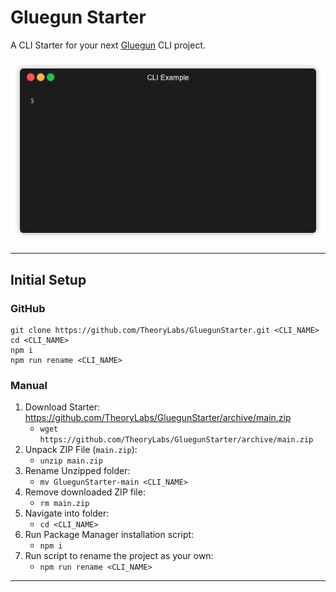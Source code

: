 # Gluegun Starter

A CLI Starter for your next [Gluegun](https://infinitered.github.io/gluegun/#/) CLI project.

![Gluegun Menu Demo](assets/demo.gif)

---

## Initial Setup

<!--
Via lenne.Tech CLI:
-->

<!--
```shell
$ npm install -g @lenne.tech/cli
$ lt cli create <CLI_NAME>
```
-->

### GitHub

```shell
git clone https://github.com/TheoryLabs/GluegunStarter.git <CLI_NAME>
cd <CLI_NAME>
npm i
npm run rename <CLI_NAME>
```

### Manual

1. Download Starter: https://github.com/TheoryLabs/GluegunStarter/archive/main.zip
    - `wget https://github.com/TheoryLabs/GluegunStarter/archive/main.zip`
2. Unpack ZIP File (`main.zip`):
    - `unzip main.zip`
3. Rename Unzipped folder:
    - `mv GluegunStarter-main <CLI_NAME>`
4. Remove downloaded ZIP file:
    - `rm main.zip`
5. Navigate into folder:
    - `cd <CLI_NAME>`
6. Run Package Manager installation script: 
    - `npm i`
7. Run script to rename the project as your own:
    - `npm run rename <CLI_NAME>`

---



<!--
## Customizing your CLI

Check out the documentation at https://github.com/infinitered/gluegun/tree/master/docs.

## Publishing to NPM

To package your CLI up for NPM, do this:

```shell
$ npm login
$ npm whoami
$ npm lint
$ npm test
(if typescript, run `npm run build` here)
$ npm publish
(if you are publish a plublic package for the first time: npm publish --access public)
```

# License

MIT - see LICENSE
-->